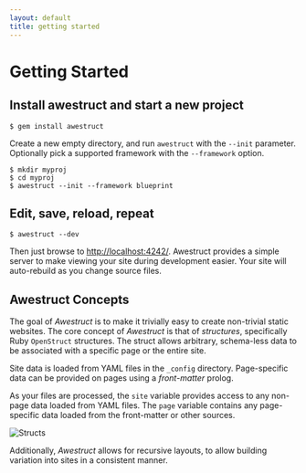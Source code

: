 ```yaml
---
layout: default
title: getting started
---
```


<div class="page-header">
<h1>Getting Started</h1>
</div>

## Install awestruct and start a new project

    $ gem install awestruct

Create a new empty directory, and run `awestruct` with the `--init`
parameter.  Optionally pick a supported framework with the `--framework`
option. 

    $ mkdir myproj
    $ cd myproj
    $ awestruct --init --framework blueprint

## Edit, save, reload, repeat

    $ awestruct --dev

Then just browse to [http://localhost:4242/](http://localhost:4242).
Awestruct provides a simple server to make viewing your site during
development easier.  Your site will auto-rebuild as you change source files.

## Awestruct Concepts

The goal of *Awestruct* is to make it trivially easy to create non-trivial
static websites.  The core concept of *Awestruct* is that of _structures_,
specifically Ruby `OpenStruct` structures.  The struct allows arbitrary,
schema-less data to be associated with a specific page or the entire site.

Site data is loaded from YAML files in the `_config` directory.
Page-specific data can be provided on pages using a _front-matter_ prolog.

As your files are processed, the `site` variable provides access to any
non-page data loaded from YAML files.  The `page` variable contains
any page-specific data loaded from the front-matter or other
sources.


![Structs](#{site.base_url}/images/structs.png)

Additionally, *Awestruct* allows for recursive layouts, to allow
building variation into sites in a consistent manner.
